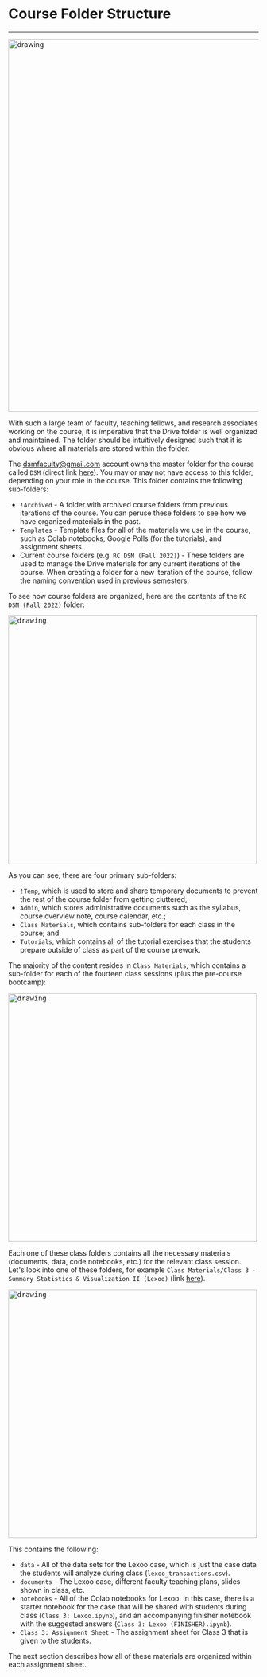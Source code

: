 # Course Folder Structure

---

<img src="\..\_media\folder_structure.png" alt="drawing" width="750"/>

With such a large team of faculty, teaching fellows, and research associates working on the course, it is imperative that the Drive folder is well organized and maintained. The folder should be intuitively designed such that it is obvious where all materials are stored within the folder. 

The dsmfaculty@gmail.com account owns the master folder for the course called `DSM` (direct link [here](https://drive.google.com/drive/folders/1cBOCc2-X58ySGGwkP85ArtoCfRuiAPar?usp=sharing)). You may or may not have access to this folder, depending on your role in the course. This folder contains the following sub-folders:

+ `!Archived` - A folder with archived course folders from previous iterations of the course. You can peruse these folders to see how we have organized materials in the past.
+ `Templates` - Template files for all of the materials we use in the course, such as Colab notebooks, Google Polls (for the tutorials), and assignment sheets.
+ Current course folders (e.g. `RC DSM (Fall 2022)`) - These folders are used to manage the Drive materials for any current iterations of the course. When creating a folder for a new iteration of the course, follow the naming convention used in previous semesters.

To see how course folders are organized, here are the contents of the `RC DSM (Fall 2022)` folder:

<kbd>
<img src="\..\_media\folder.png" alt="drawing" width="500"/>
</kbd>

As you can see, there are four primary sub-folders: 
+ `!Temp`, which is used to store and share temporary documents to prevent the rest of the course folder from getting cluttered; 
+ `Admin`, which stores administrative documents such as the syllabus, course overview note, course calendar, etc.; 
+ `Class Materials`, which contains sub-folders for each class in the course; and 
+ `Tutorials`, which contains all of the tutorial exercises that the students prepare outside of class as part of the course prework. 

The majority of the content resides in `Class Materials`, which contains a sub-folder for each of the fourteen class sessions (plus the pre-course bootcamp):

<kbd>
<img src="\..\_media\class_materials.png" alt="drawing" width="500"/>
</kbd>

Each one of these class folders contains all the necessary materials (documents, data, code notebooks, etc.) for the relevant class session. Let's look into one of these folders, for example `Class Materials/Class 3 - Summary Statistics & Visualization II (Lexoo)` (link [here](https://drive.google.com/drive/folders/10ubhVgj13FVumKkdIQIsQwY7Lr3QRQF6?usp=sharing)). 

<kbd>
<img src="\..\_media\lexoo.png" alt="drawing" width="500"/>
</kbd>

This contains the following:
+ `data` - All of the data sets for the Lexoo case, which is just the case data the students will analyze during class (`lexoo_transactions.csv`).
+ `documents` - The Lexoo case, different faculty teaching plans, slides shown in class, etc. 
+ `notebooks` - All of the Colab notebooks for Lexoo. In this case, there is a starter notebook for the case that will be shared with students during class (`Class 3: Lexoo.ipynb`), and an accompanying finisher notebook with the suggested answers (`Class 3: Lexoo (FINISHER).ipynb`).
+ `Class 3: Assignment Sheet` - The assignment sheet for Class 3 that is given to the students. 

The next section describes how all of these materials are organized within each assignment sheet.

